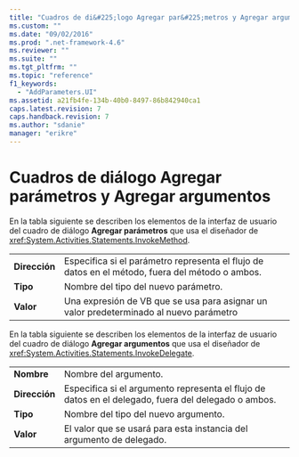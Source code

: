 ```yaml
---
title: "Cuadros de di&#225;logo Agregar par&#225;metros y Agregar argumentos | Microsoft Docs"
ms.custom: ""
ms.date: "09/02/2016"
ms.prod: ".net-framework-4.6"
ms.reviewer: ""
ms.suite: ""
ms.tgt_pltfrm: ""
ms.topic: "reference"
f1_keywords: 
  - "AddParameters.UI"
ms.assetid: a21fb4fe-134b-40b0-8497-86b842940ca1
caps.latest.revision: 7
caps.handback.revision: 7
ms.author: "sdanie"
manager: "erikre"
---
```

# Cuadros de di&#225;logo Agregar par&#225;metros y Agregar argumentos
En la tabla siguiente se describen los elementos de la interfaz de usuario del cuadro de diálogo **Agregar parámetros** que usa el diseñador de <xref:System.Activities.Statements.InvokeMethod>.  
  
|||  
|-|-|  
|**Dirección**|Especifica si el parámetro representa el flujo de datos en el método, fuera del método o ambos.|  
|**Tipo**|Nombre del tipo del nuevo parámetro.|  
|**Valor**|Una expresión de VB que se usa para asignar un valor predeterminado al nuevo parámetro|  
  
 En la tabla siguiente se describen los elementos de la interfaz de usuario del cuadro de diálogo **Agregar argumentos** que usa el diseñador de <xref:System.Activities.Statements.InvokeDelegate>.  
  
|||  
|-|-|  
|**Nombre**|Nombre del argumento.|  
|**Dirección**|Especifica si el argumento representa el flujo de datos en el delegado, fuera del delegado o ambos.|  
|**Tipo**|Nombre del tipo del nuevo argumento.|  
|**Valor**|El valor que se usará para esta instancia del argumento de delegado.|